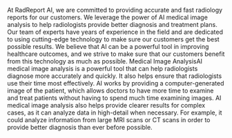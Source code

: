At RadReport AI, we are committed to providing accurate and fast radiology reports for our customers. We leverage the power of AI medical image analysis to help radiologists provide better diagnosis and treatment plans. Our team of experts have years of experience in the field and are dedicated to using cutting-edge technology to make sure our customers get the best possible results. We believe that AI can be a powerful tool in improving healthcare outcomes, and we strive to make sure that our customers benefit from this technology as much as possible.  Medical Image AnalysisAI medical image analysis is a powerful tool that can help radiologists diagnose more accurately and quickly. It also helps ensure that radiologists use their time most effectively. AI works by providing a computer-generated image of the patient, which allows doctors to have more time to examine and treat patients without having to spend much time examining images. AI medical image analysis also helps provide clearer results for complex cases, as it can analyze data in high-detail when necessary. For example, it could analyze information from large MRI scans or CT scans in order to provide better diagnosis than ever before possible.